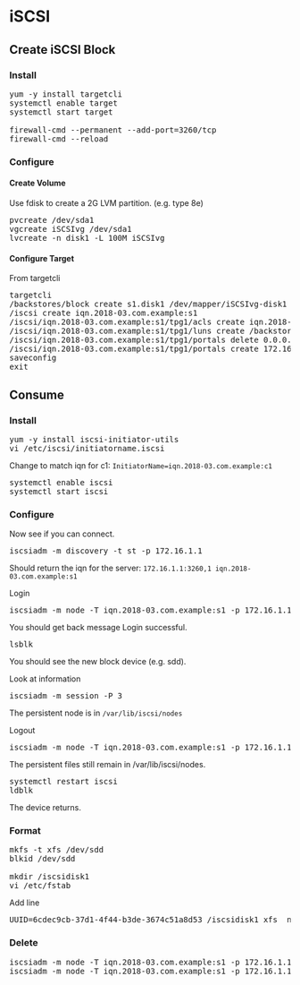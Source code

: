 # iSCSI


## Create iSCSI Block

### Install

<pre>
yum -y install targetcli
systemctl enable target
systemctl start target

firewall-cmd --permanent --add-port=3260/tcp
firewall-cmd --reload
</pre>

### Configure

#### Create Volume

Use fdisk to create a 2G LVM partition.  (e.g. type 8e)

<pre>
pvcreate /dev/sda1
vgcreate iSCSIvg /dev/sda1
lvcreate -n disk1 -L 100M iSCSIvg
</pre>

#### Configure Target
From targetcli

<pre>
targetcli
/backstores/block create s1.disk1 /dev/mapper/iSCSIvg-disk1
/iscsi create iqn.2018-03.com.example:s1
/iscsi/iqn.2018-03.com.example:s1/tpg1/acls create iqn.2018-03.com.example:c1
/iscsi/iqn.2018-03.com.example:s1/tpg1/luns create /backstores/block/s1.disk1
/iscsi/iqn.2018-03.com.example:s1/tpg1/portals delete 0.0.0.0 3260
/iscsi/iqn.2018-03.com.example:s1/tpg1/portals create 172.16.1.1
saveconfig
exit
</pre>

## Consume 

### Install

<pre>
yum -y install iscsi-initiator-utils
vi /etc/iscsi/initiatorname.iscsi
</pre>

Change to match iqn for c1: `InitiatorName=iqn.2018-03.com.example:c1`

<pre>
systemctl enable iscsi
systemctl start iscsi
</pre>

### Configure

Now see if you can connect.

<pre>
iscsiadm -m discovery -t st -p 172.16.1.1
</pre>

Should return the iqn for the server: `172.16.1.1:3260,1 iqn.2018-03.com.example:s1`

Login
<pre>
iscsiadm -m node -T iqn.2018-03.com.example:s1 -p 172.16.1.1 -l
</pre>

You should get back message Login successful.

<pre>
lsblk
</pre>

You should see the new block device (e.g. sdd).


Look at information
<pre>
iscsiadm -m session -P 3
</pre>

The persistent node is in `/var/lib/iscsi/nodes`

Logout

<pre>
iscsiadm -m node -T iqn.2018-03.com.example:s1 -p 172.16.1.1 -u
</pre>

The persistent files still remain in /var/lib/iscsi/nodes.

<pre>
systemctl restart iscsi
ldblk
</pre>

The device returns.

### Format

<pre>
mkfs -t xfs /dev/sdd
blkid /dev/sdd

mkdir /iscsidisk1
vi /etc/fstab
</pre>

Add line

<pre>
UUID=6cdec9cb-37d1-4f44-b3de-3674c51a8d53 /iscsidisk1 xfs _netdev 0 0
</pre>

### Delete

<pre>
iscsiadm -m node -T iqn.2018-03.com.example:s1 -p 172.16.1.1 -u
iscsiadm -m node -T iqn.2018-03.com.example:s1 -p 172.16.1.1 -o delete
</pre>






